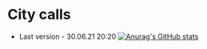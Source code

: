 # City calls
- Last version - 30.06.21 20:20
[![Anurag's GitHub stats](https://github-readme-stats.vercel.app/api?username=Mercuuury)](https://github.com/anuraghazra/github-readme-stats)
